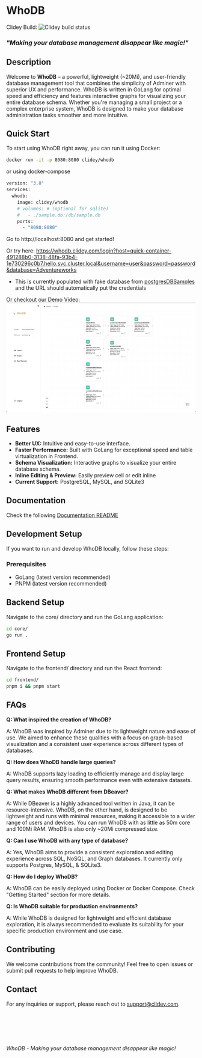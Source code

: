 # WhoDB

Clidey Build: <img src="https://hello.clidey.com/api/flows/status?id=b32257fa-1415-4847-a0f3-e684f5f76608&secret=cd74dbd5-36ec-42f9-b4f0-12ce9fcc762b" alt="Clidey build status" height="20px" />

### *"Making your database management disappear like magic!"*

## Description
Welcome to **WhoDB** – a powerful, lightweight (~20Mi), and user-friendly database management tool that combines the simplicity of Adminer with superior UX and performance. WhoDB is written in GoLang for optimal speed and efficiency and features interactive graphs for visualizing your entire database schema. Whether you're managing a small project or a complex enterprise system, WhoDB is designed to make your database administration tasks smoother and more intuitive.

## Quick Start

To start using WhoDB right away, you can run it using Docker:

```sh
docker run -it -p 8080:8080 clidey/whodb
```

or using docker-compose

```sh
version: "3.8"
services:
  whodb:
    image: clidey/whodb
    # volumes: # (optional for sqlite) 
    #   - ./sample.db:/db/sample.db
    ports:
      - "8080:8080"
```

Go to http://localhost:8080 and get started!

Or try here: https://whodb.clidey.com/login?host=quick-container-491288b0-3138-48fa-93b4-1e730296c0b7.hello.svc.cluster.local&username=user&password=password&database=Adventureworks

- This is currently populated with fake database from [postgresDBSamples](https://github.com/morenoh149/postgresDBSamples/) and the URL should automatically put the credentials

Or checkout our Demo Video: [![Demo Video](/docs/images/demo-thumbnail.png)](https://youtu.be/w3tOjRt8jGU)

## Features
- **Better UX:** Intuitive and easy-to-use interface.
- **Faster Performance:** Built with GoLang for exceptional speed and table virtualization in Frontend.
- **Schema Visualization:** Interactive graphs to visualize your entire database schema.
- **Inline Editing & Preview:** Easily preview cell or edit inline
- **Current Support:** PostgreSQL, MySQL, and SQLite3

## Documentation

Check the following [Documentation README](/docs/docs.md)

## Development Setup

If you want to run and develop WhoDB locally, follow these steps:

### Prerequisites
- GoLang (latest version recommended)
- PNPM (latest version recommended)

## Backend Setup

Navigate to the core/ directory and run the GoLang application:

```sh
cd core/
go run .
```

## Frontend Setup

Navigate to the frontend/ directory and run the React frontend:

```sh
cd frontend/
pnpm i && pnpm start
```

## FAQs

**Q: What inspired the creation of WhoDB?**

A: WhoDB was inspired by Adminer due to its lightweight nature and ease of use. We aimed to enhance these qualities with a focus on graph-based visualization and a consistent user experience across different types of databases.

**Q: How does WhoDB handle large queries?**

A: WhoDB supports lazy loading to efficiently manage and display large query results, ensuring smooth performance even with extensive datasets.

**Q: What makes WhoDB different from DBeaver?**

A: While DBeaver is a highly advanced tool written in Java, it can be resource-intensive. WhoDB, on the other hand, is designed to be lightweight and runs with minimal resources, making it accessible to a wider range of users and devices. You can run WhoDB with as little as 50m core and 100Mi RAM. WhoDB is also only ~20Mi compressed size.

**Q: Can I use WhoDB with any type of database?**

A: Yes, WhoDB aims to provide a consistent exploration and editing experience across SQL, NoSQL, and Graph databases. It currently only supports Postgres, MySQL, & SQLite3.

**Q: How do I deploy WhoDB?**

A: WhoDB can be easily deployed using Docker or Docker Compose. Check "Getting Started" section for more details.

**Q: Is WhoDB suitable for production environments?**

A: While WhoDB is designed for lightweight and efficient database exploration, it is always recommended to evaluate its suitability for your specific production environment and use case.

## Contributing

We welcome contributions from the community! Feel free to open issues or submit pull requests to help improve WhoDB.


## Contact

For any inquiries or support, please reach out to [support@clidey.com](mailto:support@clidey.com).

<div style="width:100%;border-bottom:0.5px solid white;margin:50px 0px;"></div>

*WhoDB - Making your database management disappear like magic!*